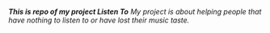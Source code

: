___This is repo of my project Listen To___
_My project is about helping people that have nothing to listen to or have lost their music taste._
